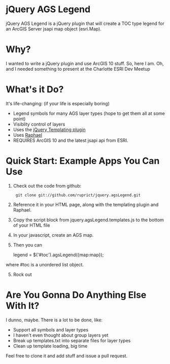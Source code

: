jQuery AGS Legend
==================

jQuery AGS Legend is a jQuery plugin that will create a TOC type legend
for an ArcGIS Server jsapi map object (esri.Map).

Why?
====
I wanted to write a jQuery plugin and use ArcGIS 10 stuff.  So, here I am.
Oh, and I needed something to present at the Charlotte ESRI Dev Meetup


What's it Do?
======================

It's life-changing: (if your life is especially boring)

* Legend symbols for many AGS layer types (hope to get them all at some point)
* Visiblity control of layers
* Uses the [jQuery Templating plugin](http://github.com/jquery/jquery-tmpl)
* Uses [Raphael](http://raphaeljs.com/)
* REQUIRES ArcGIS 10 and the latest jsapi api from ESRI.


Quick Start: Example Apps You Can Use
=====================================

1. Check out the code from github:

        git clone git://github.com/ruprict/jquery.agsLegend.git

2. Reference it in your HTML page, along with the templating plugin and Raphael.

3. Copy the script block from jquery.agsLegend.templates.js to the bottom of your HTML file

4. In your javascript, create an AGS map.

5. Then you can
	
	legend = $('#toc').agsLegend({map:map});
	
where #toc is a unordered list object.

5. Rock out

Are You Gonna Do Anything Else With It?
=======================================
I dunno, maybe.  There is a lot to be done, like:

* Support all symbols and layer types
* I haven't even thought about group layers yet
* Break up templates.txt into separate files for layer types
* Clean up template loading, big time

Feel free to clone it and add stuff and issue a pull request.

